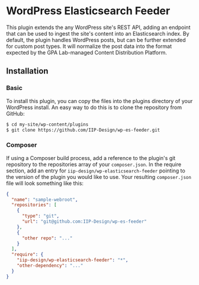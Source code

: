 # WordPress Elasticsearch Feeder

This plugin extends the any WordPress site's REST API, adding an endpoint that can be used to ingest the site's content into an Elasticsearch index. By default, the plugin handles WordPress posts, but can be further extended for custom post types. It will normalize the post data into the format expected by the GPA Lab-managed Content Distribution Platform.

## Installation

### Basic

To install this plugin, you can copy the files into the plugins directory of your WordPress install. An easy way to do this is to clone the repository from GitHub:

```bash
$ cd my-site/wp-content/plugins
$ git clone https://github.com/IIP-Design/wp-es-feeder.git
```

### Composer

If using a Composer build process, add a reference to the plugin's git repository to the repositories array of your `composer.json`. In the require section, add an entry for `iip-design/wp-elasticsearch-feeder` pointing to the version of the plugin you would like to use. Your resulting `composer.json` file will look something like this:

```json
{
  "name": "sample-webroot",
  "repositories": [
    {
      "type": "git",
      "url": "git@github.com:IIP-Design/wp-es-feeder"
    },
    {
      "other repo": "..."
    }
  ],
  "require": {
    "iip-design/wp-elasticsearch-feeder": "*",
    "other-dependency": "..."
  }
}
```

